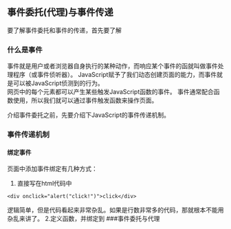 ## 事件委托(代理)与事件传递
要了解事件委托和事件的传递，首先要了解
### 什么是事件
事件就是用户或者浏览器自身执行的某种动作，而响应某个事件的函就叫做事件处理程序（或事件侦听器）。
JavaScript赋予了我们动态创建页面的能力，而事件就是可以被JavaScript侦测到的行为。  
网页中的每个元素都可以产生某些触发JavaScript函数的事件。
事件通常配合函数使用，所以我们就可以通过事件触发函数来操作页面。

介绍事件委托之前，先要介绍下JavaScript的事件传递机制。
### 事件传递机制
#### 绑定事件
页面中添加事件绑定有几种方式：
1. 直接写在html代码中
```
<div onclick="alert("click!")">click</div>
```
逻辑简单，但是代码看起来非常杂乱。如果是行数非常多的代码，那就根本不能用杂乱来讲了。
2.定义函数，并绑定到
###事件委托与代理


